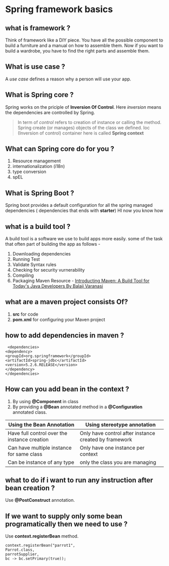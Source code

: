 # Spring framework basics

## what is framework ?
Think of framework like a DIY piece. You have all the possible component to build a furniture and a manual on how to assemble them. Now if you want to build a wardrobe, you have to find the right parts and assemble them.

## What is use case ?
A _use case_ defines a reason why a person will use your app.

## What is Spring core ?

Spring works on the priciple of **Inversion Of Control**. Here _inversion_ means the dependencies are controlled by Spring.
> In term of _control_ refers to creation of instance or calling the method.
> Spring create (or manages) objects of the class we defined.
> Ioc (Inversion of control) container here is called **Spring context**

## What can Spring core do for you ?
1. Resource management
2. internationalization (i18n)
3. type conversion
4. spEL

## What is Spring Boot ?
Spring boot provides a default configuration for all the spring managed dependencies ( dependencies that ends with **starter**) HI now you know how

## what is a build tool ?
A build tool is a software we use to build apps more easily.
some of the task that often part of building the app as follows -
1. Downloading dependencies
2. Running Test
3. Validate Syntax rules
4. Checking for security vurnerability
5. Compiling
6. Packaging
Maven Resource - [Introducting Maven: A Build Tool for Today's Java Developers By Balaji Varanasi](https://www.amazon.in/Introducing-Maven-Build-Todays-Developers/dp/1484254090)

## what are a maven project consists Of?
1. **src** for code
2. **pom.xml** for configuring your Maven project

## how to add dependencies in maven ?
     <dependencies>
    <dependency>
    <groupId>org.springframework</groupId>
    <artifactId>spring-jdbc</artifactId>
    <version>5.2.6.RELEASE</version>
    </dependency>
    </dependencies>

## How can you add bean in the context ?
1. By using **@Component** in class
2. By providing a **@Bean** annotated method in a **@Configuration** annotated class.

| Using the Bean Annotation  | Using stereotype annotation   |
|-------------- | -------------- |
| Have full control over the instance creation         | Only have control after instance created by framework          |
| Can have multiple instance for same class        | Only have one instance per context          |
| Can be instance of any type        | only the class you are managing          |


## what to do if i want to run any instruction after bean creation ?
Use **@PostConstruct** annotation.

## If we want to supply only some bean programatically then we need to use ?

Use **context.registerBean** method.

    context.registerBean("parrot1",
    Parrot.class,
    parrotSupplier,
    bc -> bc.setPrimary(true));